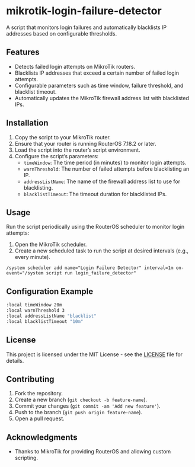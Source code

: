
# mikrotik-login-failure-detector

A script that monitors login failures and automatically blacklists IP addresses based on configurable thresholds.

## Features

- Detects failed login attempts on MikroTik routers.
- Blacklists IP addresses that exceed a certain number of failed login attempts.
- Configurable parameters such as time window, failure threshold, and blacklist timeout.
- Automatically updates the MikroTik firewall address list with blacklisted IPs.

## Installation

1. Copy the script to your MikroTik router.
2. Ensure that your router is running RouterOS 7.18.2 or later.
3. Load the script into the router’s script environment.
4. Configure the script’s parameters:
   - `timeWindow`: The time period (in minutes) to monitor login attempts.
   - `warnThreshold`: The number of failed attempts before blacklisting an IP.
   - `addressListName`: The name of the firewall address list to use for blacklisting.
   - `blacklistTimeout`: The timeout duration for blacklisted IPs.

## Usage

Run the script periodically using the RouterOS scheduler to monitor login attempts:

1. Open the MikroTik scheduler.
2. Create a new scheduled task to run the script at desired intervals (e.g., every minute).

```shell
/system scheduler add name="Login Failure Detector" interval=1m on-event="/system script run login_failure_detector"
```

## Configuration Example

```bash
:local timeWindow 20m
:local warnThreshold 3
:local addressListName "blacklist"
:local blacklistTimeout "10m"
```

## License

This project is licensed under the MIT License - see the [LICENSE](LICENSE) file for details.

## Contributing

1. Fork the repository.
2. Create a new branch (`git checkout -b feature-name`).
3. Commit your changes (`git commit -am 'Add new feature'`).
4. Push to the branch (`git push origin feature-name`).
5. Open a pull request.

## Acknowledgments

- Thanks to MikroTik for providing RouterOS and allowing custom scripting.
